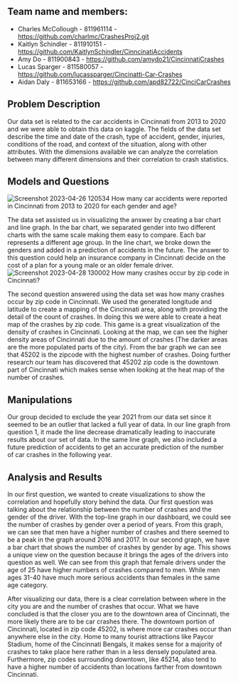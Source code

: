 ## Team name and members:


- Charles McCollough - 811961114 - https://github.com/charlmc/CrashesProj2.git
- Kaitlyn Schindler - 811910151 - https://github.com/KaitlynSchindler/CinncinatiAccidents
- Amy Do - 811900843 - https://github.com/amydo21/CincinnatiCrashes
- Lucas Sparger - 811580057 - https://github.com/lucassparger/Cincinatti-Car-Crashes
- Aidan Daly - 811653166 - https://github.com/apd82722/CinciCarCrashes


## Problem Description
Our data set is related to the car accidents in Cincinnati from 2013 to 2020 and we were able to obtain this data on kaggle. The fields of the data set describe the time and date of the crash, type of accident, gender, injuries, conditions of the road, and context of the situation, along with other attributes. With the dimensions available we can analyze the correlation between many different dimensions and their correlation to crash statistics. 


## Models and Questions

![Screenshot 2023-04-26 120534](https://user-images.githubusercontent.com/91034834/235212924-72245481-8aeb-4bdc-b0c1-9dae1f316555.png)
How many car accidents were reported in Cincinnati from 2013 to 2020 for each gender and age?

The data set assisted us in visualizing the answer by creating a bar chart and line graph. In the bar chart, we separated gender into two different charts with the same scale making them easy to compare. Each bar represents a different age group. In the line chart, we broke down the genders and added in a prediction of accidents in the future. The answer to this question could help an insurance company in Cincinnati decide on the cost of a plan for a young male or an older female driver. 
![Screenshot 2023-04-28 130002](https://user-images.githubusercontent.com/91034834/235212948-5129acfb-a570-45dd-9459-22eee7162f35.png)
How many crashes occur by zip code in Cincinnati?

The second question answered using the data set was how many crashes occur by zip code in Cincinnati. We used the generated longitude and latitude to create a mapping of the Cincinnati area, along with providing the detail of the count of crashes. In doing this we were able to create a heat map of the crashes by zip code. This game is a great visualization of the density of crashes in Cincinnati. Looking at the map, we can see the higher density areas of Cincinnati due to the amount of crashes (The darker areas are the more populated parts of the city). From the bar graph we can see that 45202 is the zipcode with the highest number of crashes. Doing further research our team has discovered that 45202 zip code is the downtown part of Cincinnati which makes sense when looking at the heat map of the number of crashes. 


## Manipulations
Our group decided to exclude the year 2021 from our data set since it seemed to be an outlier that lacked a full year of data. In our line graph from question 1, it made the line decrease dramatically leading to inaccurate results about our set of data. In the same line graph, we also included a future prediction of accidents to get an accurate prediction of the number of car crashes in the following year.


## Analysis and Results
In our first question, we wanted to create visualizations to show the correlation and hopefully story behind the data. Our first question was talking about the relationship between the number of crashes and the gender of the driver. With the top-line graph in our dashboard, we could see the number of crashes by gender over a period of years. From this graph, we can see that men have a higher number of crashes and there seemed to be a peak in the graph around 2016 and 2017. In our second graph, we have a bar chart that shows the number of crashes by gender by age. This shows a unique view on the question because it brings the ages of the drivers into question as well. We can see from this graph that female drivers under the age of 25 have higher numbers of crashes compared to men. While men ages 31-40 have much more serious accidents than females in the same age category.



After visualizing our data, there is a clear correlation between where in the city you are and the number of crashes that occur. What we have concluded is that the closer you are to the downtown area of Cincinnati, the more likely there are to be car crashes there. The downtown portion of Cincinnati, located in zip code 45202, is where more car crashes occur than anywhere else in the city. Home to many tourist attractions like Paycor Stadium, home of the Cincinnati Bengals, it makes sense for a majority of crashes to take place here rather than in a less densely populated area. Furthermore, zip codes surrounding downtown, like 45214, also tend to have a higher number of accidents than locations farther from downtown Cincinnati.
